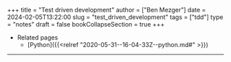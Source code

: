 +++
title = "Test driven development"
author = ["Ben Mezger"]
date = 2024-02-05T13:22:00
slug = "test_driven_development"
tags = ["tdd"]
type = "notes"
draft = false
bookCollapseSection = true
+++

-   Related pages
    -   [Python]({{<relref "2020-05-31--16-04-33Z--python.md#" >}})

---

